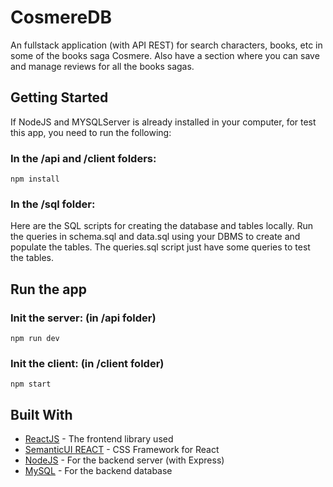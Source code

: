 # CosmereDB
An fullstack application (with API REST) for search characters, books, etc in some of the books saga Cosmere.
Also have a section where you can save and manage reviews for all the books sagas.

## Getting Started
If NodeJS and MYSQLServer is already installed in your computer, for test this app, you need to run the following:

### In the /api and /client folders:
```
npm install
```
### In the /sql folder:
Here are the SQL scripts for creating the database and tables locally.
Run the queries in schema.sql and data.sql using your DBMS to create and populate the tables.
The queries.sql script just have some queries to test the tables.

## Run the app

### Init the server: (in /api folder)
```
npm run dev
```

### Init the client: (in /client folder)
```
npm start
```

## Built With

* [ReactJS](https://es.reactjs.org/) - The frontend library used
* [SemanticUI REACT](https://react.semantic-ui.com/) - CSS Framework for React
* [NodeJS](https://nodejs.org/es/) - For the backend server (with Express)
* [MySQL](https://www.mysql.com/) - For the backend database
